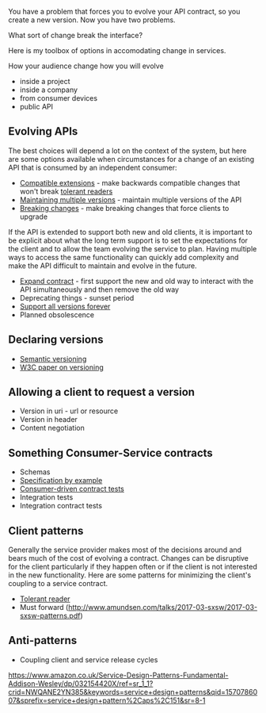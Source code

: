 
You have a problem that forces you to evolve your API contract, so you create a new version. Now you have two problems. 

What sort of change break the interface?

Here is my toolbox of options in accomodating change in services. 

How your audience change how you will evolve
* inside a project
* inside a company
* from consumer devices
* public API

## Evolving APIs
The best choices will depend a lot on the context of the system, but here are some options available when circumstances for a change of an existing API that is consumed by an independent consumer: 

* [Compatible extensions](compatible-extensions.md) - make backwards compatible changes that won't break [tolerant readers](tolerant-reader.md)
* [Maintaining multiple versions](maintaining-multiple-versions.md) - maintain multiple versions of the API
* [Breaking changes](breaking-changes.md) - make breaking changes that force clients to upgrade

If the API is extended to support both new and old clients, it is important to be explicit about what the long term support is to set the expectations for the client and to allow the team evolving the service to plan. Having multiple ways to access the same functionality can quickly add complexity and make the API difficult to maintain and evolve in the future. 

* [Expand contract](expand-contract.md) - first support the new and old way to interact with the API simultaneously and then remove the old way
* Deprecating things - sunset period
* [Support all versions forever](https://stripe.com/gb/blog/api-versioning)
* Planned obsolescence

## Declaring versions
* [Semantic versioning](semantic-versioning.md)
* [W3C paper on versioning](https://www.w3.org/2001/tag/doc/versioning)

## Allowing a client to request a version
* Version in uri - url or resource
* Version in header
* Content negotiation

## Something Consumer-Service contracts
* Schemas
* [Specification by example](https://www.thoughtworks.com/insights/blog/specification-example)
* [Consumer-driven contract tests](consumer-driven-contract-tests.md)
* Integration tests
* Integration contract tests


## Client patterns
Generally the service provider makes most of the decisions around and bears much of the cost of evolving a contract. Changes can be disruptive for the client particularly if they happen often or if the client is not interested in the new functionality. Here are some patterns for minimizing the client's coupling to a service contract.

* [Tolerant reader](tolerant-reader.md)
* Must forward (http://www.amundsen.com/talks/2017-03-sxsw/2017-03-sxsw-patterns.pdf)

## Anti-patterns

* Coupling client and service release cycles

https://www.amazon.co.uk/Service-Design-Patterns-Fundamental-Addison-Wesley/dp/032154420X/ref=sr_1_1?crid=NWQANE2YN385&keywords=service+design+patterns&qid=1570786007&sprefix=service+design+pattern%2Caps%2C151&sr=8-1
